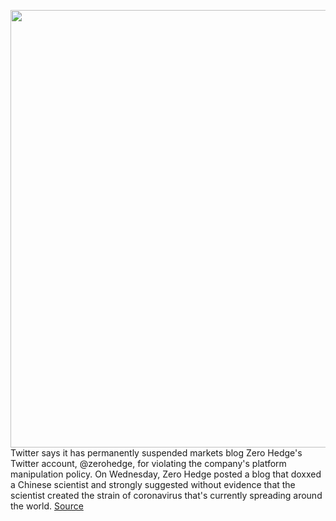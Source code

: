 <img src='https://cdn.vox-cdn.com/thumbor/NnB_RCFM4jgc0CeJ0QTsds5D180=/0x0:2040x1360/1200x800/filters:focal(857x517:1183x843)/cdn.vox-cdn.com/uploads/chorus_image/image/66230775/acastro_180827_1777_0002.0.jpg' width='700px' /><br/>
Twitter says it has permanently suspended markets blog Zero Hedge's Twitter account, @zerohedge, for violating the company's platform manipulation policy. On Wednesday, Zero Hedge posted a blog that doxxed a Chinese scientist and strongly suggested without evidence that the scientist created the strain of coronavirus that's currently spreading around the world.
<a href='https://www.theverge.com/2020/1/31/21117663/twitter-zero-hedge-suspended-platform-manipulation-policy-doxxing-coronavirus'> Source <a/>